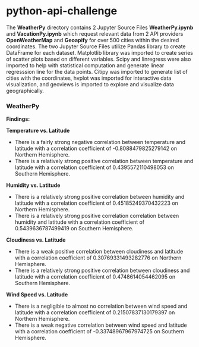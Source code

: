 # python-api-challenge

The **WeatherPy** directory contains 2 Jupyter Source Files **WeatherPy.ipynb** and **VacationPy.ipynb** which request relevant data from 2 API providers **OpenWeatherMap** and **Geoapify** for over 500 cities within the desired coordinates. The two Jupyter Source Files utilize Pandas library to create DataFrame for each dataset. Matplotlib library was imported to create series of scatter plots based on different variables. Scipy and linregress were also imported to help with statistical computation and generate linear regresssion line for the data points. Citipy was imported to generate list of cities with the coordinates, hvplot was imported for interactive data visualization, and geoviews is imported to explore and visualize data geographically.

### WeatherPy

**Findings:**

**Temperature vs. Latitude**
* There is a fairly strong negative correlation between temperature and latitude with a correlation coefficient of -0.8088479825279142 on Northern Hemisphere.
* There is a relatively strong positive correlation between temperature and latitude with a correlation coefficient of 0.4395572110498053 on Southern Hemisphere.

**Humidity vs. Latitude**
* There is a relatively strong positive correlation between humidity and latitude with a correlation coefficient of 0.45185249370432223 on Northern Hemisphere.
* There is a relatively strong positive correlation correlation between humidity and latitude with a correlation coefficient of 0.5439636787499419 on Southern Hemisphere.

**Cloudiness vs. Latitude**
* There is a weak positive correlation between cloudiness and latitude with a correlation coefficient of 0.30769331493282776 on Northern Hemisphere.
* There is a relatively strong positive correlation between cloudiness and latitude with a correlation coefficient of 0.4748614054462095 on Southern Hemisphere.

**Wind Speed vs. Latitude**
* There is a negligible to almost no correlation between wind speed and latitude with a correlation coefficient of 0.21507837130179397 on Northern Hemisphere.
* There is a weak negative correlation between wind speed and latitude with a correlation coefficient of -0.33748967967974725 on Southern Hemisphere.
